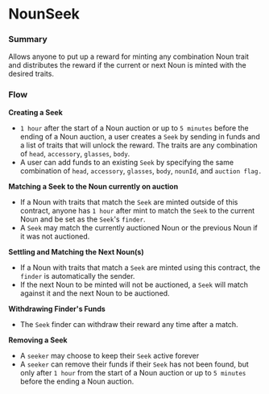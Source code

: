 # NounSeek
### Summary
Allows anyone to put up a reward for minting any combination Noun trait and distributes the reward if the current or next Noun is minted with the desired traits.
### Flow
**Creating a Seek**
-  `1 hour` after the start of a Noun auction or up to `5 minutes` before the ending of a Noun auction, a user creates a `Seek` by sending in funds and a list of traits that will unlock the reward. The traits are any combination of `head`, `accessory`, `glasses`, `body`.
- A user can add funds to an existing `Seek` by specifying the same combination of `head`, `accessory`, `glasses`, `body`, `nounId`, and `auction flag.`

**Matching a Seek to the Noun currently on auction**
-  If a Noun with traits that match the `Seek` are minted outside of this contract, anyone has `1 hour` after mint to match the `Seek` to the current Noun and be set as the `Seek`'s `finder`.
-  A `Seek` may match the currently auctioned Noun or the previous Noun if it was not auctioned.

**Settling and Matching the Next Noun(s)**
- If a Noun with traits that match a `Seek` are minted using this contract, the `finder` is automatically the sender.
- If the next Noun to be minted will not be auctioned, a `Seek` will match against it and the next Noun to be auctioned.

**Withdrawing Finder's Funds**
- The `Seek` finder can withdraw their reward any time after a match.

**Removing a Seek**
- A `seeker` may choose to keep their `Seek` active forever
- A `seeker` can remove their funds if their `Seek` has not been found, but only after `1 hour` from the start of a Noun auction or up to `5 minutes` before the ending a Noun auction.